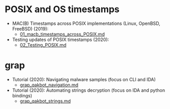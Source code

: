 # POSIX and OS timestamps
* MAC(B) Timestamps across POSIX implementations (Linux, OpenBSD, FreeBSD) (2019):
  * [01_macb_timestamps_across_POSIX.md](blog/01_macb_timestamps_across_POSIX.md)
* Testing updates of POSIX timestamps (2020):
  * [02_Testing_POSIX.md](blog/02_Testing_POSIX.md)


# grap

* Tutorial (2020): Navigating malware samples (focus on CLI and IDA) 
  * [grap_qakbot_navigation.md](blog/grap_qakbot_navigation.md)
* Tutorial (2020): Automating strings decryption (focus on IDA and python bindings)
  * [grap_qakbot_strings.md](blog/grap_qakbot_strings.md)



<script data-goatcounter="https://quosecgmbh.goatcounter.com/count"
        async src="//gc.zgo.at/count.js"></script>
